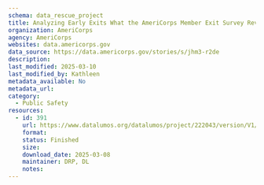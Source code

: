 ```yaml
---
schema: data_rescue_project 
title: Analyzing Early Exits What the AmeriCorps Member Exit Survey Reveals
organization: AmeriCorps
agency: AmeriCorps
websites: data.americorps.gov
data_source: https://data.americorps.gov/stories/s/jhm3-r2de
description: 
last_modified: 2025-03-10
last_modified_by: Kathleen
metadata_available: No
metadata_url: 
category:
  - Public Safety
resources:
  - id: 391
    url: https://www.datalumos.org/datalumos/project/222043/version/V1/view
    format: 
    status: Finished
    size: 
    download_date: 2025-03-08
    maintainer: DRP, DL
    notes: 
---
```

